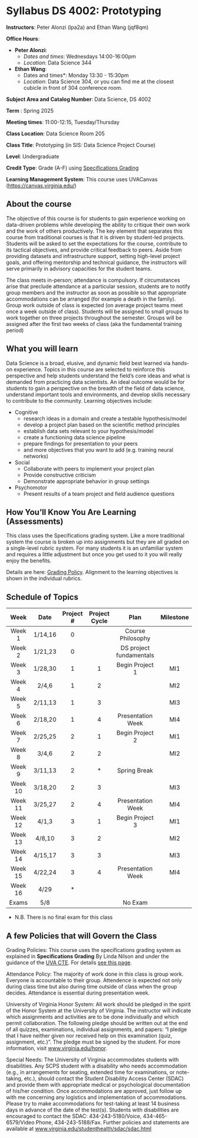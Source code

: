 # Syllabus DS 4002: Prototyping

**Instructors**: Peter Alonzi (lpa2a) and Ethan Wang (jqf8qm)

**Office Hours**:
   - **Peter Alonzi**:
        - *Dates and times*: Wednesdays 14:00-16:00pm
        - *Location*:  Data Science 344
   - **Ethan Wang**: 
        - Dates and times*: Monday 13:30 - 15:30pm
        - *Location*: Data Science 304, or you can find me at the closest cubicle in front of 304 conference room.

**Subject Area and Catalog Number**: Data Science, DS 4002

**Term** : Spring 2025

**Meeting times**:  11:00-12:15, Tuesday/Thursday

**Class Location**: Data Science Room 205

**Class Title**: Prototyping (in SIS: Data Science Project Course)

**Level**: Undergraduate

**Credit Type**: Grade (A-F) using [Specifications Grading](https://app.cte.virginia.edu/events/cdi-2x-designing-equitable-grading-schemes)

**Learning Management System**: This course uses UVACanvas (https://canvas.virginia.edu/)
<br>

## About the course
The objective of this course is for students to gain experience working on data-driven 
problems while developing the ability to critique their own work and the work of others 
productively. The key element that separates this course from traditional courses is that it 
is driven by student-led projects. Students will be asked to set the expectations for the 
course, contribute to its tactical objectives, and provide critical feedback to peers. Aside 
from providing datasets and infrastructure support, setting high-level project goals, and 
offering mentorship and technical guidance, the instructors will serve primarily in 
advisory capacities for the student teams.

The class meets in-person; attendance is compulsory. If circumstances arise that preclude 
attendance at a particular session, students are to notify group members and the instructor 
as soon as possible so that appropriate accommodations can be arranged (for example a 
death in the family). Group work outside of class is expected (on average project teams meet once a week outside of class). Students will be assigned to 
small groups to work together on three projects throughout the semester. Groups will be 
assigned after the first two weeks of class (aka the fundamental training period)

## What you will learn 
Data Science is a broad, elusive, and dynamic field best learned via hands-on experience. 
Topics in this course are selected to reinforce this perspective and help students understand 
the field’s core ideas and what is demanded from practicing data scientists. An ideal 
outcome would be for students to gain a perspective on the breadth of the field of data 
science, understand important tools and environments, and develop skills necessary to 
contribute to the community. Learning objectives include:
* Cognitive
  * research ideas in a domain and create a testable hypothesis/model
  * develop a project plan based on the scientific method principles
  * establish data sets relevant to your hypothesis/model
  * create a functioning data science pipeline
  * prepare findings for presentation to your peers
  * and more objectives that you want to add (e.g. training neural networks)
* Social
  * Collaborate with peers to implement your project plan
  * Provide constructive criticism
  * Demonstrate appropriate behavior in group settings
* Psychomotor
  * Present results of a team project and field audience questions


## How You’ll Know You Are Learning (Assessments)
This class uses the Specifications grading system. Like a more traditional system the course is broken up into assignments but they are all graded on a single-level rubric system. For many students it is an unfamiliar system and requires a little adjustment but once you get used to it you will really enjoy the benefits.

Details are here: [Grading Policy](grading.md). Alignment to the learning objectives is shown in the individual rubrics. 

## Schedule of Topics 

| Week 	| Date     |Project # 	|Project Cycle	| Plan 	|Milestone	|
|:---:	|:---:     |:---:	|:---:	|:---:	                 |:---:	|
| Week 1  | 1/14,16 |0	|  	   | 	Course Philosophy      | |
| Week 2  | 1/21,23 |0  |        | DS project fundamentals | |
| Week 3  | 1/28,30 |1  | 1	|Begin Project 1 | MI1	|
| Week 4  | 2/4,6   |1  | 2 |   | MI2	|
| Week 5  | 2/11,13 |1 | 3 |    | MI3   |
| Week 6	 | 2/18,20 |1	  | 4 | Presentation Week  | MI4  |
| Week 7  | 2/25,25 | 2   | 1	|   Begin Project 2	|MI1 |
| Week 8  | 3/4,6   | 2	| 2	| 	  |MI2|
| Week 9  | 3/11,13 | 2	| *	| Spring Break	  | 	|
| Week 10 | 3/18,20 | 2 | 3 |  | MI3 |
| Week 11 | 3/25,27 | 2 | 4 | Presentation Week | MI4 |
| Week 12 | 4/1,3   |  3 |	1 | Begin Project 3 | MI1 |
| Week 13 | 4/8,10  |  3 | 2	|   | MI2 |
| Week 14 | 4/15,17 |  3 | 3 | | MI3 |
| Week 15 | 4/22,24 |  3 | 	4| Presentation Week | MI4  |
| Week 16 | 4/29    |  * |  	|  |  	|
| Exams | 5/8         |    |      |  No Exam           |      |

* N.B. There is no final exam for this class

## A few Policies that will Govern the Class

Grading Policies: This course uses the specifications grading system as explained in **Specifications Grading** By Linda Nilson and under the guidance of the [UVA CTE](https://app.cte.virginia.edu/events/cdi-2x-designing-equitable-grading-schemes). For details [see this page](grading.md).

Attendance Policy: The majority of work done in this class is group work. Everyone is accountable to their group. Attendence is expected not only during class time but also during time outside of class when the group decides. Attendance is essential during presentation week.

University of Virginia Honor System: All work should be pledged in the spirit of the Honor System at the University of Virginia. The instructor will indicate which assignments and activities are to be done individually and which permit collaboration. The following pledge should be written out at the end of all quizzes, examinations, individual assignments, and papers:  “I pledge that I have neither given nor received help on this examination (quiz, assignment, etc.)”.  The pledge must be signed by the student. For more information, visit www.virginia.edu/honor.


Special Needs:  The University of Virginia accommodates students with disabilities. Any SCPS student with a disability who needs accommodation (e.g., in arrangements for seating, extended time for examinations, or note-taking, etc.), should contact the Student Disability Access Center (SDAC) and provide them with appropriate medical or psychological documentation of his/her condition. Once accommodations are approved, just follow up with me concerning any logistics and implementation of accommodations.  Please try to make accommodations for test-taking at least 14 business days in advance of the date of the test(s). Students with disabilities are encouraged to contact the SDAC: 434-243-5180/Voice, 434-465-6579/Video Phone, 434-243-5188/Fax. Further policies and statements are available at www.virginia.edu/studenthealth/sdac/sdac.html

